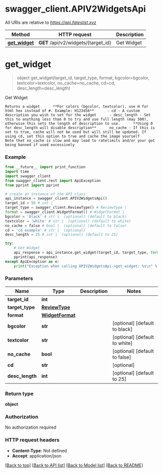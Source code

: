 # swagger_client.APIV2WidgetsApi

All URIs are relative to *https://api.fateslist.xyz*

Method | HTTP request | Description
------------- | ------------- | -------------
[**get_widget**](APIV2WidgetsApi.md#get_widget) | **GET** /api/v2/widgets/{target_id} | Get Widget

# **get_widget**
> object get_widget(target_id, target_type, format, bgcolor=bgcolor, textcolor=textcolor, no_cache=no_cache, cd=cd, desc_length=desc_length)

Get Widget

    Returns a widget      **For colors (bgcolor, textcolor), use H for html hex instead of #. Example: H123456**      - cd - A custom description you wish to set for the widget      - desc_length - Set this to anything less than 0 to try and use full length (may 500), otherwise this sets the length of description to use.      **Using 0 for desc_length will disable description**      no_cache - If this is set to true, cache will not be used but will still be updated. If using cd, set this option to true and cache the image yourself     Note that no_cache is slow and may lead to ratelimits and/or your got being banned if used excessively     

### Example
```python
from __future__ import print_function
import time
import swagger_client
from swagger_client.rest import ApiException
from pprint import pprint

# create an instance of the API class
api_instance = swagger_client.APIV2WidgetsApi()
target_id = 56 # int | 
target_type = swagger_client.ReviewType() # ReviewType | 
format = swagger_client.WidgetFormat() # WidgetFormat | 
bgcolor = 'black' # str |  (optional) (default to black)
textcolor = 'white' # str |  (optional) (default to white)
no_cache = false # bool |  (optional) (default to false)
cd = 'cd_example' # str |  (optional)
desc_length = 25 # int |  (optional) (default to 25)

try:
    # Get Widget
    api_response = api_instance.get_widget(target_id, target_type, format, bgcolor=bgcolor, textcolor=textcolor, no_cache=no_cache, cd=cd, desc_length=desc_length)
    pprint(api_response)
except ApiException as e:
    print("Exception when calling APIV2WidgetsApi->get_widget: %s\n" % e)
```

### Parameters

Name | Type | Description  | Notes
------------- | ------------- | ------------- | -------------
 **target_id** | **int**|  | 
 **target_type** | [**ReviewType**](.md)|  | 
 **format** | [**WidgetFormat**](.md)|  | 
 **bgcolor** | **str**|  | [optional] [default to black]
 **textcolor** | **str**|  | [optional] [default to white]
 **no_cache** | **bool**|  | [optional] [default to false]
 **cd** | **str**|  | [optional] 
 **desc_length** | **int**|  | [optional] [default to 25]

### Return type

**object**

### Authorization

No authorization required

### HTTP request headers

 - **Content-Type**: Not defined
 - **Accept**: application/json

[[Back to top]](#) [[Back to API list]](../README.md#documentation-for-api-endpoints) [[Back to Model list]](../README.md#documentation-for-models) [[Back to README]](../README.md)

